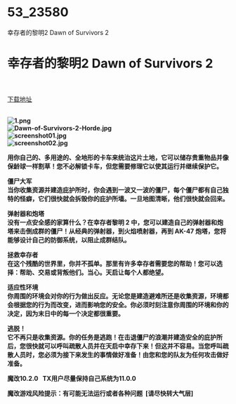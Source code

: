 # 53_23580
幸存者的黎明2 Dawn of Survivors 2
# 幸存者的黎明2 Dawn of Survivors 2
 <br/></br>
[下载地址](https://www.switch520.cc/article/23580 "下载地址")
<br/></br>

<p><strong><img title="1.png" src="https://www.switch520.cc/muke_img/2021_10_22_866727ecb81a2.png" alt="1.png"></strong><br>
<strong><img title="Dawn-of-Survivors-2-Horde.jpg" src="https://www.switch520.cc/muke_img/2021_10_22_a6b8941846988.jpg" alt="Dawn-of-Survivors-2-Horde.jpg"></strong><br>
<strong><img title="screenshot01.jpg" src="https://www.switch520.cc/muke_img/2021_10_22_3ced166b11ef8.jpg" alt="screenshot01.jpg"></strong><br>
<strong><img title="screenshot02.jpg" src="https://www.switch520.cc/muke_img/2021_10_22_443ba1071a328.jpg" alt="screenshot02.jpg">&nbsp;</strong></p>
<p><strong>用你自己的、多用途的、全地形的卡车来统治这片土地，它可以储存贵重物品并像保龄球一样割草！您不必解锁卡车，但您需要修理它以使其运行并继续保护它。</strong></p>
<p><strong>僵尸大军</strong><br>
<strong>当你收集资源并建造庇护所时，你会遇到一波又一波的僵尸，每个僵尸都有自己独特的怪癖，它们很快就会拆毁你的庇护所墙。一旦地图清晰，他们很快就会回来。</strong></p>
<p><strong>弹射器和炮塔</strong><br>
<strong>没有一点安全感的家算什么？在幸存者黎明 2 中，您可以建造自己的弹射器和炮塔来击倒成群的僵尸！从经典的弹射器，到火焰喷射器，再到 AK-47 炮塔，您将能够设计自己的防御系统，以阻止成群结队。</strong></p>
<p><strong>拯救幸存者</strong><br>
<strong>在这个残酷的世界里，你并不孤单。那里有许多幸存者需要您的帮助！您可以选择：帮助、交易或背叛他们。当心。天启让每个人都绝望。</strong></p>
<p><strong>适应性环境</strong><br>
<strong>你周围的环境会对你的行为做出反应。无论您是建造避难所还是收集资源，环境都会根据您的行为而改变，进而影响您的安全。你必须时刻注意你周围的环境和你的决定，因为末日中的每一个决定都很重要。</strong></p>
<p><strong>逃脱！</strong><br>
<strong>它不再只是收集资源。你的任务是逃跑！在击退僵尸的浪潮并建造安全的庇护所后，您很快就可以呼叫疏散人员并在天启中幸存下来！但这并不容易。当您呼叫疏散人员时，您必须为接下来发生的事情做好准备！由您和您的队友为任何攻击做好准备。</strong></p>
<p><strong>魔改10.2.0 &nbsp;&nbsp;TX用户尽量保持自己系统为11.0.0</strong></p>
<p><strong>魔改游戏风险提示：有可能无法运行或者各种问题 &nbsp;[请尽快转大气层]</strong></p>
